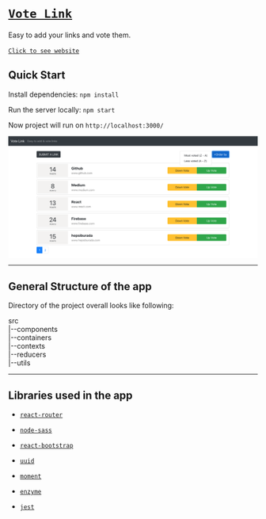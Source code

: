 # [`Vote Link`](https://vote-link.web.app/)

Easy to add your links and vote them.

[`Click to see website`](https://vote-link.web.app/)

## Quick Start

Install dependencies: ```npm install```

Run the server locally: ```npm start```

Now project will run on `http://localhost:3000/`

<img src="./vote-link-image.png" alt="vote-link-image" align="center" />

---

## General Structure of the app

Directory of the project overall looks like following:

src<br>
|--components<br>
|--containers<br>
|--contexts<br>
|--reducers<br>
|--utils<br>

---

## Libraries used in the app

- [`react-router`](https://reacttraining.com/react-router/web/guides/quick-start)

- [`node-sass`](https://github.com/sass/node-sass)

- [`react-bootstrap`](https://react-bootstrap.github.io/)

- [`uuid`](https://www.npmjs.com/package/uuid)

- [`moment`](https://momentjs.com/)

- [`enzyme`](https://github.com/airbnb/enzyme)

- [`jest`](https://github.com/facebook/jest)
